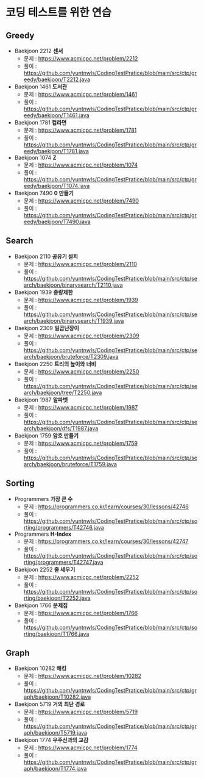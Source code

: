  # 코딩 테스트를 위한 연습

## Greedy
- Baekjoon 2212 **센서**
  - 문제 : https://www.acmicpc.net/problem/2212
  - 풀이 : https://github.com/yuntnwls/CodingTestPratice/blob/main/src/ctp/greedy/baekjoon/T2212.java
- Baekjoon 1461 **도서관**
  - 문제 : https://www.acmicpc.net/problem/1461
  - 풀이 : https://github.com/yuntnwls/CodingTestPratice/blob/main/src/ctp/greedy/baekjoon/T1461.java
- Baekjoon 1781 **컵라면**
  - 문제 : https://www.acmicpc.net/problem/1781
  - 풀이 : https://github.com/yuntnwls/CodingTestPratice/blob/main/src/ctp/greedy/baekjoon/T1781.java
- Baekjoon 1074 **Z**
  - 문제 : https://www.acmicpc.net/problem/1074
  - 풀이 : https://github.com/yuntnwls/CodingTestPratice/blob/main/src/ctp/greedy/baekjoon/T1074.java
- Baekjoon 7490 **0 만들기**
  - 문제 : https://www.acmicpc.net/problem/7490
  - 풀이 : https://github.com/yuntnwls/CodingTestPratice/blob/main/src/ctp/greedy/baekjoon/T7490.java

## Search
- Baekjoon 2110 **공유기 설치**
  - 문제 : https://www.acmicpc.net/problem/2110
  - 풀이 : https://github.com/yuntnwls/CodingTestPratice/blob/main/src/ctp/search/baekjoon/binarysearch/T2110.java
- Baekjoon 1939 **중량제한**
  - 문제 : https://www.acmicpc.net/problem/1939
  - 풀이 : https://github.com/yuntnwls/CodingTestPratice/blob/main/src/ctp/search/baekjoon/binarysearch/T1939.java
- Baekjoon 2309 **일곱난장이**
  - 문제 : https://www.acmicpc.net/problem/2309
  - 풀이 : https://github.com/yuntnwls/CodingTestPratice/blob/main/src/ctp/search/baekjoon/bruteforce/T2309.java
- Baekjoon 2250 **트리의 높이와 너비**
  - 문제 : https://www.acmicpc.net/problem/2250
  - 풀이 : https://github.com/yuntnwls/CodingTestPratice/blob/main/src/ctp/search/baekjoon/tree/T2250.java
- Baekjoon 1987 **알파벳**
  - 문제 : https://www.acmicpc.net/problem/1987
  - 풀이 : https://github.com/yuntnwls/CodingTestPratice/blob/main/src/ctp/search/baekjoon/dfs/T1987.java
- Baekjoon 1759 **암호 만들기**
  - 문제 : https://www.acmicpc.net/problem/1759
  - 풀이 : https://github.com/yuntnwls/CodingTestPratice/blob/main/src/ctp/search/baekjoon/bruteforce/T1759.java

## Sorting
- Programmers **가장 큰 수**
  - 문제 : https://programmers.co.kr/learn/courses/30/lessons/42746
  - 풀이 : https://github.com/yuntnwls/CodingTestPratice/blob/main/src/ctp/sorting/programmers/T42746.java
- Programmers **H-Index**
  - 문제 : https://programmers.co.kr/learn/courses/30/lessons/42747
  - 풀이 : https://github.com/yuntnwls/CodingTestPratice/blob/main/src/ctp/sorting/programmers/T42747.java
- Baekjoon 2252 **줄 세우기**
  - 문제 : https://www.acmicpc.net/problem/2252
  - 풀이 : https://github.com/yuntnwls/CodingTestPratice/blob/main/src/ctp/sorting/baekjoon/T2252.java
- Baekjoon 1766 **문제집**
  - 문제 : https://www.acmicpc.net/problem/1766
  - 풀이 : https://github.com/yuntnwls/CodingTestPratice/blob/main/src/ctp/sorting/baekjoon/T1766.java

## Graph
- Baekjoon 10282 **해킹**
  - 문제 : https://www.acmicpc.net/problem/10282
  - 풀이 : https://github.com/yuntnwls/CodingTestPratice/blob/main/src/ctp/graph/baekjoon/T10282.java
- Baekjoon 5719 **거의 최단 경로**
  - 문제 : https://www.acmicpc.net/problem/5719
  - 풀이 : https://github.com/yuntnwls/CodingTestPratice/blob/main/src/ctp/graph/baekjoon/T5719.java
- Baekjoon 1774 **우주신과의 교감**
  - 문제 : https://www.acmicpc.net/problem/1774
  - 풀이 : https://github.com/yuntnwls/CodingTestPratice/blob/main/src/ctp/graph/baekjoon/T1774.java